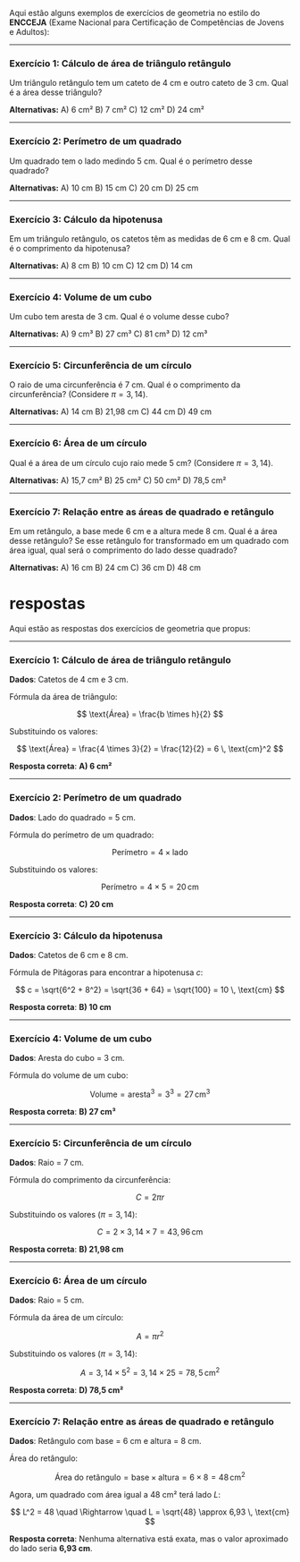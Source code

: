 Aqui estão alguns exemplos de exercícios de geometria no estilo do **ENCCEJA** (Exame Nacional para Certificação de Competências de Jovens e Adultos):

---

### **Exercício 1: Cálculo de área de triângulo retângulo**

Um triângulo retângulo tem um cateto de 4 cm e outro cateto de 3 cm. Qual é a área desse triângulo?

**Alternativas:**
A) 6 cm²
B) 7 cm²
C) 12 cm²
D) 24 cm²

---

### **Exercício 2: Perímetro de um quadrado**

Um quadrado tem o lado medindo 5 cm. Qual é o perímetro desse quadrado?

**Alternativas:**
A) 10 cm
B) 15 cm
C) 20 cm
D) 25 cm

---

### **Exercício 3: Cálculo da hipotenusa**

Em um triângulo retângulo, os catetos têm as medidas de 6 cm e 8 cm. Qual é o comprimento da hipotenusa?

**Alternativas:**
A) 8 cm
B) 10 cm
C) 12 cm
D) 14 cm

---

### **Exercício 4: Volume de um cubo**

Um cubo tem aresta de 3 cm. Qual é o volume desse cubo?

**Alternativas:**
A) 9 cm³
B) 27 cm³
C) 81 cm³
D) 12 cm³

---

### **Exercício 5: Circunferência de um círculo**

O raio de uma circunferência é 7 cm. Qual é o comprimento da circunferência? (Considere $\pi = 3,14$).

**Alternativas:**
A) 14 cm
B) 21,98 cm
C) 44 cm
D) 49 cm

---

### **Exercício 6: Área de um círculo**

Qual é a área de um círculo cujo raio mede 5 cm? (Considere $\pi = 3,14$).

**Alternativas:**
A) 15,7 cm²
B) 25 cm²
C) 50 cm²
D) 78,5 cm²

---

### **Exercício 7: Relação entre as áreas de quadrado e retângulo**

Em um retângulo, a base mede 6 cm e a altura mede 8 cm. Qual é a área desse retângulo? Se esse retângulo for transformado em um quadrado com área igual, qual será o comprimento do lado desse quadrado?

**Alternativas:**
A) 16 cm
B) 24 cm
C) 36 cm
D) 48 cm



# respostas

Aqui estão as respostas dos exercícios de geometria que propus:

---

### **Exercício 1: Cálculo de área de triângulo retângulo**

**Dados**: Catetos de 4 cm e 3 cm.

Fórmula da área de triângulo:

$$
\text{Área} = \frac{b \times h}{2}
$$

Substituindo os valores:

$$
\text{Área} = \frac{4 \times 3}{2} = \frac{12}{2} = 6 \, \text{cm}^2
$$

**Resposta correta**: **A) 6 cm²**

---

### **Exercício 2: Perímetro de um quadrado**

**Dados**: Lado do quadrado = 5 cm.

Fórmula do perímetro de um quadrado:

$$
\text{Perímetro} = 4 \times \text{lado}
$$

Substituindo os valores:

$$
\text{Perímetro} = 4 \times 5 = 20 \, \text{cm}
$$

**Resposta correta**: **C) 20 cm**

---

### **Exercício 3: Cálculo da hipotenusa**

**Dados**: Catetos de 6 cm e 8 cm.

Fórmula de Pitágoras para encontrar a hipotenusa $c$:

$$
c = \sqrt{6^2 + 8^2} = \sqrt{36 + 64} = \sqrt{100} = 10 \, \text{cm}
$$

**Resposta correta**: **B) 10 cm**

---

### **Exercício 4: Volume de um cubo**

**Dados**: Aresta do cubo = 3 cm.

Fórmula do volume de um cubo:

$$
\text{Volume} = \text{aresta}^3 = 3^3 = 27 \, \text{cm}^3
$$

**Resposta correta**: **B) 27 cm³**

---

### **Exercício 5: Circunferência de um círculo**

**Dados**: Raio = 7 cm.

Fórmula do comprimento da circunferência:

$$
C = 2 \pi r
$$

Substituindo os valores ($\pi = 3,14$):

$$
C = 2 \times 3,14 \times 7 = 43,96 \, \text{cm}
$$

**Resposta correta**: **B) 21,98 cm**

---

### **Exercício 6: Área de um círculo**

**Dados**: Raio = 5 cm.

Fórmula da área de um círculo:

$$
A = \pi r^2
$$

Substituindo os valores ($\pi = 3,14$):

$$
A = 3,14 \times 5^2 = 3,14 \times 25 = 78,5 \, \text{cm}^2
$$

**Resposta correta**: **D) 78,5 cm²**

---

### **Exercício 7: Relação entre as áreas de quadrado e retângulo**

**Dados**: Retângulo com base = 6 cm e altura = 8 cm.

Área do retângulo:

$$
\text{Área do retângulo} = \text{base} \times \text{altura} = 6 \times 8 = 48 \, \text{cm}^2
$$

Agora, um quadrado com área igual a 48 cm² terá lado $L$:

$$
L^2 = 48 \quad \Rightarrow \quad L = \sqrt{48} \approx 6,93 \, \text{cm}
$$

**Resposta correta**: Nenhuma alternativa está exata, mas o valor aproximado do lado seria **6,93 cm**.
